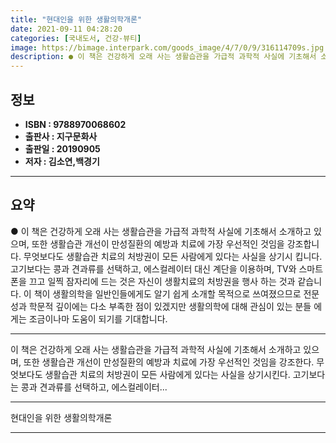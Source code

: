 ```yaml
---
title: "현대인을 위한 생활의학개론"
date: 2021-09-11 04:28:20
categories: [국내도서, 건강-뷰티]
image: https://bimage.interpark.com/goods_image/4/7/0/9/316114709s.jpg
description: ● 이 책은 건강하게 오래 사는 생활습관을 가급적 과학적 사실에 기초해서 소개하고 있으며, 또한 생활습관 개선이 만성질환의 예방과 치료에 가장 우선적인 것임을 강조합니다. 무엇보다도 생활습관 치료의 처방권이 모든 사람에게 있다는 사실을 상기시 킵니다. 고기보다는 콩과 견과류를 선택하고
---
```


## **정보**

- **ISBN : 9788970068602**
- **출판사 : 지구문화사**
- **출판일 : 20190905**
- **저자 : 김소연,백경기**

------



## **요약**

●  이 책은 건강하게 오래 사는 생활습관을 가급적 과학적 사실에 기초해서 소개하고 있으며, 또한 생활습관 개선이 만성질환의 예방과 치료에 가장 우선적인 것임을 강조합니다. 무엇보다도 생활습관 치료의 처방권이 모든 사람에게 있다는 사실을 상기시 킵니다. 고기보다는 콩과 견과류를 선택하고, 에스컬레이터 대신 계단을 이용하며, TV와 스마트 폰을 끄고 일찍 잠자리에 드는 것은 자신이 생활치료의 처방권을 행사 하는 것과 같습니다. 이 책이 생활의학을 일반인들에게도 알기 쉽게 소개할 목적으로 쓰여졌으므로 전문 성과 학문적 깊이에는 다소 부족한 점이 있겠지만 생활의학에 대해 관심이 있는 분들 에게는 조금이나마 도움이 되기를 기대합니다.

------

이 책은 건강하게 오래 사는 생활습관을 가급적 과학적 사실에 기초해서 소개하고 있으며, 또한 생활습관 개선이 만성질환의 예방과 치료에 가장 우선적인 것임을 강조한다. 무엇보다도 생활습관 치료의 처방권이 모든 사람에게 있다는 사실을 상기시킨다. 고기보다는 콩과 견과류를 선택하고, 에스컬레이터... 

------


현대인을 위한 생활의학개론 

------


